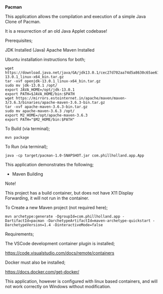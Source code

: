 <b>Pacman</b>

This application allows the compilation and execution of a simple Java Clone of Pacman.

It is a resurrection of an old Java Applet codebase!

Prerequisites;

JDK Installed (Java)
Apache Maven Installed

Ubuntu installation instructions for both;

```
wget https://download.java.net/java/GA/jdk13.0.1/cec27d702aa74d5a8630c65ae61e4305/9/GPL/openjdk-13.0.1_linux-x64_bin.tar.gz
tar -xvf openjdk-13.0.1_linux-x64_bin.tar.gz
sudo mv jdk-13.0.1 /opt/
export JAVA_HOME=/opt/jdk-13.0.1
export PATH=$JAVA_HOME/bin:$PATH
wget https://mirrors.estointernet.in/apache/maven/maven-3/3.6.3/binaries/apache-maven-3.6.3-bin.tar.gz
tar -xvf apache-maven-3.6.3-bin.tar.gz
sudo mv apache-maven-3.6.3 /opt/
export M2_HOME=/opt/apache-maven-3.6.3
export PATH="$M2_HOME/bin:$PATH"
```

To Build (via terminal);

```
mvn package
```

To Run (via terminal);

```
java -cp target/pacman-1.0-SNAPSHOT.jar com.phillholland.app.App
```


This application demonstrates the following;

<ul>
<li>Maven Building</li>
</ul>

Note!

This project has a build container, but does not have X11 Display Forwarding, it will not run in the container.

To Create a new Maven project (not required here);

```
mvn archetype:generate -DgroupId=com.phillholland.app -DartifactId=pacman -DarchetypeArtifactId=maven-archetype-quickstart -DarchetypeVersion=1.4 -DinteractiveMode=false
```

Requirements;

The VSCode development container plugin is installed;

https://code.visualstudio.com/docs/remote/containers

Docker must also be installed;

https://docs.docker.com/get-docker/

This application, however is configured with linux based containers, and will not work correctly on Windows without modification.
